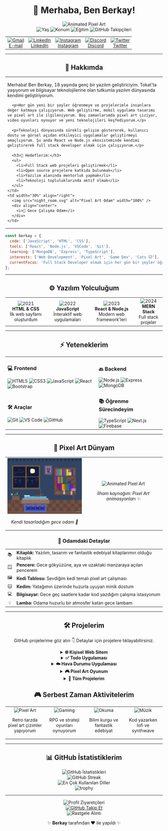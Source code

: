 # <div align="center">👋 Merhaba, Ben Berkay!</div>

<div align="center">
  <img src="https://i.pinimg.com/originals/ff/a9/6e/ffa96ede4039820cdac1185df70b8dc7.gif" alt="Animated Pixel Art" width="600" />
</div>

<div align="center">
  <img src="https://img.shields.io/badge/Yaş-18-blue?style=for-the-badge" alt="Yaş" />
  <img src="https://img.shields.io/badge/Konum-Tokat-green?style=for-the-badge" alt="Konum" />
  <img src="https://img.shields.io/badge/Öğrenci-Bilgisayar%20Mühendisliği-red?style=for-the-badge" alt="Eğitim" />
  <img src="https://img.shields.io/github/followers/scutieeop?label=Takipçiler&style=for-the-badge" alt="GitHub Takipçileri" />
</div>

<table align="center" border="0">
  <tr>
    <td align="center">
      <a href="mailto:ofof2467yo@gmail.com">
        <img src="https://img.shields.io/badge/Gmail-D14836?style=for-the-badge&logo=gmail&logoColor=white" alt="Gmail" width="100" />
        <br />
        E-mail
      </a>
    </td>
    <td align="center">
      <a href="https://www.linkedin.com/in/berkay/">
        <img src="https://img.shields.io/badge/LinkedIn-0077B5?style=for-the-badge&logo=linkedin&logoColor=white" alt="LinkedIn" width="100" />
        <br />
        LinkedIn
      </a>
    </td>
    <td align="center">
      <a href="https://www.instagram.com/berkay/">
        <img src="https://img.shields.io/badge/Instagram-E4405F?style=for-the-badge&logo=instagram&logoColor=white" alt="Instagram" width="100" />
        <br />
        Instagram
      </a>
    </td>
    <td align="center">
      <a href="https://discord.com/users/berkay">
        <img src="https://img.shields.io/badge/Discord-7289DA?style=for-the-badge&logo=discord&logoColor=white" alt="Discord" width="100" />
        <br />
        Discord
      </a>
    </td>
    <td align="center">
      <a href="https://twitter.com/berkay">
        <img src="https://img.shields.io/badge/Twitter-1DA1F2?style=for-the-badge&logo=twitter&logoColor=white" alt="Twitter" width="100" />
        <br />
        Twitter
      </a>
    </td>
  </tr>
</table>

---

## <div align="center">💫 Hakkımda</div>

<table border="0">
  <tr>
    <td width="70%">
      <p>Merhaba! Ben Berkay, 18 yaşında genç bir yazılım geliştiriciyim. Tokat'ta yaşıyorum ve bilgisayar teknolojilerine olan tutkumla yazılım dünyasında kendimi geliştiriyorum.</p>
      
      <p>Her gün yeni bir şeyler öğrenmeye ve projelerimle insanlara değer katmaya çalışıyorum. Web geliştirme, mobil uygulama tasarımı ve pixel art ile ilgileniyorum. Boş zamanlarımda pixel art çiziyor, video oyunları oynuyor ve yeni teknolojileri keşfediyorum.</p>
      
      <p>Teknoloji dünyasında sürekli gelişim göstererek, kullanıcı dostu ve görsel açıdan etkileyici uygulamalar geliştirmeyi amaçlıyorum. Şu anda React ve Node.js ekosisteminde kendimi geliştirerek full stack developer olmak için çalışıyorum.</p>
      
      <h3>🚀 Hedeflerim:</h3>
      <ul>
        <li>Full Stack web projeleri geliştirmek</li>
        <li>Open source projelere katkıda bulunmak</li>
        <li>Yazılım alanında mentorluk yapmak</li>
        <li>Teknoloji topluluklarında aktif olmak</li>
      </ul>
    </td>
    <td width="30%" align="right">
      <img src="night_room.svg" alt="Pixel Art Odam" width="100%" />
      <div align="center">
        <i>🌃 Gece Çalışma Odam</i>
      </div>
    </td>
  </tr>
</table>

```javascript
const berkay = {
  code: ['JavaScript', 'HTML', 'CSS'],
  tools: ['React', 'Node.js', 'VSCode', 'Git'],
  learning: ['MongoDB', 'Express', 'TypeScript'],
  interests: ['Web Development', 'Pixel Art', 'Game Dev', 'Cats 🐱'],
  currentFocus: 'Full Stack Developer olmak için her gün bir şeyler öğreniyorum!'
};
```

---

## <div align="center">⚙️ Yazılım Yolculuğum</div>

<div align="center">
  <table>
    <tr>
      <td align="center">
        <img src="https://img.shields.io/badge/2021-333333?style=for-the-badge" alt="2021" /><br />
        <b>HTML & CSS</b><br />
        İlk web sayfamı oluşturdum
      </td>
      <td align="center">
        <img src="https://img.shields.io/badge/2022-333333?style=for-the-badge" alt="2022" /><br />
        <b>JavaScript</b><br />
        İnteraktif web uygulamaları
      </td>
      <td align="center">
        <img src="https://img.shields.io/badge/2023-333333?style=for-the-badge" alt="2023" /><br />
        <b>React & Node.js</b><br />
        Modern web framework'leri
      </td>
      <td align="center">
        <img src="https://img.shields.io/badge/2024-5c6bc0?style=for-the-badge" alt="2024" /><br />
        <b>MERN Stack</b><br />
        Full stack projeler
      </td>
    </tr>
  </table>
</div>

---

## <div align="center">⚡ Yeteneklerim</div>

<table align="center" border="0">
  <tr>
    <td>
      <h3>💻 Frontend</h3>
      <img src="https://img.shields.io/badge/HTML5-E34F26?style=for-the-badge&logo=html5&logoColor=white" alt="HTML5" />
      <img src="https://img.shields.io/badge/CSS3-1572B6?style=for-the-badge&logo=css3&logoColor=white" alt="CSS3" />
      <img src="https://img.shields.io/badge/JavaScript-F7DF1E?style=for-the-badge&logo=javascript&logoColor=black" alt="JavaScript" />
      <img src="https://img.shields.io/badge/React-61DAFB?style=for-the-badge&logo=react&logoColor=black" alt="React" />
      <img src="https://img.shields.io/badge/Bootstrap-7952B3?style=for-the-badge&logo=bootstrap&logoColor=white" alt="Bootstrap" />
    </td>
    <td>
      <h3>🔙 Backend</h3>
      <img src="https://img.shields.io/badge/Node.js-339933?style=for-the-badge&logo=node.js&logoColor=white" alt="Node.js" />
      <img src="https://img.shields.io/badge/Express-000000?style=for-the-badge&logo=express&logoColor=white" alt="Express" />
      <img src="https://img.shields.io/badge/MongoDB-47A248?style=for-the-badge&logo=mongodb&logoColor=white" alt="MongoDB" />
    </td>
  </tr>
  <tr>
    <td>
      <h3>🛠️ Araçlar</h3>
      <img src="https://img.shields.io/badge/Git-F05032?style=for-the-badge&logo=git&logoColor=white" alt="Git" />
      <img src="https://img.shields.io/badge/VSCode-007ACC?style=for-the-badge&logo=visual-studio-code&logoColor=white" alt="VS Code" />
      <img src="https://img.shields.io/badge/GitHub-181717?style=for-the-badge&logo=github&logoColor=white" alt="GitHub" />
    </td>
    <td>
      <h3>📚 Öğrenme Sürecindeyim</h3>
      <img src="https://img.shields.io/badge/TypeScript-3178C6?style=for-the-badge&logo=typescript&logoColor=white" alt="TypeScript" />
      <img src="https://img.shields.io/badge/Next.js-000000?style=for-the-badge&logo=next.js&logoColor=white" alt="Next.js" />
      <img src="https://img.shields.io/badge/Firebase-FFCA28?style=for-the-badge&logo=firebase&logoColor=black" alt="Firebase" />
    </td>
  </tr>
</table>

---

## <div align="center">🌙 Pixel Art Dünyam</div>

<table align="center">
  <tr>
    <td align="center" width="50%">
      <img src="night_room.svg" alt="Pixel Art Gece Odam" width="100%" />
      <p><i>Kendi tasarladığım gece odam 🌃</i></p>
    </td>
    <td align="center" width="50%">
      <img src="https://i.pinimg.com/originals/ff/a9/6e/ffa96ede4039820cdac1185df70b8dc7.gif" alt="Animated Pixel Art" width="100%" />
      <p><i>İlham kaynağım: Pixel Art animasyonları ✨</i></p>
    </td>
  </tr>
</table>

### <div align="center">🎨 Odamdaki Detaylar</div>

<div align="center">
<table>
  <tr>
    <td align="center">📚</td>
    <td><b>Kitaplık:</b> Yazılım, tasarım ve fantastik edebiyat kitaplarımın olduğu kitaplık</td>
  </tr>
  <tr>
    <td align="center">🪟</td>
    <td><b>Pencere:</b> Gece gökyüzüne, aya ve uzaktaki manzaraya açılan pencerem</td>
  </tr>
  <tr>
    <td align="center">🖼️</td>
    <td><b>Kedi Tablosu:</b> Sevdiğim kedi temalı pixel art çalışması</td>
  </tr>
  <tr>
    <td align="center">🐱</td>
    <td><b>Kedim:</b> Yatağımın üzerinde huzurla uyuyan minik dostum</td>
  </tr>
  <tr>
    <td align="center">💻</td>
    <td><b>Bilgisayar:</b> Gece geç saatlere kadar kod yazdığım çalışma istasyonum</td>
  </tr>
  <tr>
    <td align="center">💡</td>
    <td><b>Lamba:</b> Odama huzurlu bir atmosfer katan gece lambam</td>
  </tr>
</table>
</div>

---

## <div align="center">🛠️ Projelerim</div>

<div align="center">
  <p>GitHub projelerime göz atın 👇 Detaylar için projelere tıklayabilirsiniz.</p>
</div>

<div align="center">
  <details>
    <summary><strong>🌐 Kişisel Web Sitem</strong></summary>
    <div align="center">
      <h3>Kişisel Web Sitem</h3>
      <img src="https://via.placeholder.com/550x300?text=Kişisel+Web+Sitesi+Ekran+Görüntüsü" width="550" alt="Kişisel Web Sitesi" />
      <p>HTML, CSS ve JavaScript ile geliştirdiğim kişisel portfolyo websitem. Minimalist tasarım ve kullanıcı dostu arayüz prensiplerini uyguladım.</p>
      <h4>Özellikler:</h4>
      <ul align="left">
        <li>Responsive tasarım - tüm cihazlarda sorunsuz görüntüleme</li>
        <li>Koyu/açık tema seçeneği</li>
        <li>Animasyonlu geçişler ve scroll efektleri</li>
        <li>İletişim formu ve sosyal medya entegrasyonu</li>
        <li>Proje galerisi ve filtreleme özellikleri</li>
      </ul>
      <div>
        <img src="https://img.shields.io/badge/HTML5-E34F26?style=for-the-badge&logo=html5&logoColor=white" alt="HTML5" />
        <img src="https://img.shields.io/badge/CSS3-1572B6?style=for-the-badge&logo=css3&logoColor=white" alt="CSS3" />
        <img src="https://img.shields.io/badge/JavaScript-F7DF1E?style=for-the-badge&logo=javascript&logoColor=black" alt="JavaScript" />
      </div>
      <div align="center">
        <a href="https://github.com/scutieeop/proje1" target="_blank">
          <img src="https://img.shields.io/badge/GitHub-View%20Repository-181717?style=for-the-badge&logo=github" alt="GitHub Repository" />
        </a>
        <a href="https://scutieeop.github.io/proje1" target="_blank">
          <img src="https://img.shields.io/badge/Demo-Live%20Preview-success?style=for-the-badge&logo=github" alt="Live Demo" />
        </a>
      </div>
    </div>
  </details>

  <details>
    <summary><strong>✅ Todo Uygulaması</strong></summary>
    <div align="center">
      <h3>Modern Todo Uygulaması</h3>
      <img src="https://via.placeholder.com/550x300?text=Todo+Uygulaması+Ekran+Görüntüsü" width="550" alt="Todo Uygulaması" />
      <p>React ve Firebase kullanarak geliştirdiğim kapsamlı görev yönetim uygulaması. Kullanıcılar görevlerini kategorilere ayırabilir, önceliklendirebilir ve ilerlemelerini takip edebilirler.</p>
      <h4>Özellikler:</h4>
      <ul align="left">
        <li>Kullanıcı hesapları ve kimlik doğrulama sistemi</li>
        <li>Kategori ve etiket bazlı görev organizasyonu</li>
        <li>Öncelik düzeyleri ve son tarih bildirimleri</li>
        <li>Sürükle-bırak arayüzü</li>
        <li>İlerleme istatistikleri ve grafikler</li>
        <li>Offline kullanım ve senkronizasyon desteği</li>
      </ul>
      <div>
        <img src="https://img.shields.io/badge/React-61DAFB?style=for-the-badge&logo=react&logoColor=black" alt="React" />
        <img src="https://img.shields.io/badge/Firebase-FFCA28?style=for-the-badge&logo=firebase&logoColor=black" alt="Firebase" />
        <img src="https://img.shields.io/badge/CSS3-1572B6?style=for-the-badge&logo=css3&logoColor=white" alt="CSS3" />
      </div>
      <div align="center">
        <a href="https://github.com/scutieeop/proje2" target="_blank">
          <img src="https://img.shields.io/badge/GitHub-View%20Repository-181717?style=for-the-badge&logo=github" alt="GitHub Repository" />
        </a>
        <a href="https://scutieeop.github.io/proje2" target="_blank">
          <img src="https://img.shields.io/badge/Demo-Live%20Preview-success?style=for-the-badge&logo=github" alt="Live Demo" />
        </a>
      </div>
    </div>
  </details>

  <details>
    <summary><strong>☁️ Hava Durumu Uygulaması</strong></summary>
    <div align="center">
      <h3>Hava Durumu Uygulaması</h3>
      <img src="https://via.placeholder.com/550x300?text=Hava+Durumu+Uygulaması+Ekran+Görüntüsü" width="550" alt="Hava Durumu" />
      <p>Açık hava durumu API'lerini kullanarak geliştirdiğim interaktif hava durumu uygulaması. Kullanıcılar şehir arayabilir ve anlık, günlük ve haftalık hava durumu tahminlerini görüntüleyebilirler.</p>
      <h4>Özellikler:</h4>
      <ul align="left">
        <li>Konum bazlı otomatik hava durumu gösterimi</li>
        <li>5 günlük detaylı tahmin</li>
        <li>Sıcaklık, nem, rüzgar hızı ve yağış olasılığı verileri</li>
        <li>Animasyonlu hava durumu ikonları</li>
        <li>Favori konumları kaydetme</li>
        <li>Hava kalitesi indeksi entegrasyonu</li>
      </ul>
      <div>
        <img src="https://img.shields.io/badge/JavaScript-F7DF1E?style=for-the-badge&logo=javascript&logoColor=black" alt="JavaScript" />
        <img src="https://img.shields.io/badge/OpenWeatherMap-API-00ADD8?style=for-the-badge" alt="API" />
        <img src="https://img.shields.io/badge/CSS3-1572B6?style=for-the-badge&logo=css3&logoColor=white" alt="CSS3" />
      </div>
      <div align="center">
        <a href="https://github.com/scutieeop/proje3" target="_blank">
          <img src="https://img.shields.io/badge/GitHub-View%20Repository-181717?style=for-the-badge&logo=github" alt="GitHub Repository" />
        </a>
        <a href="https://scutieeop.github.io/proje3" target="_blank">
          <img src="https://img.shields.io/badge/Demo-Live%20Preview-success?style=for-the-badge&logo=github" alt="Live Demo" />
        </a>
      </div>
    </div>
  </details>

  <details>
    <summary><strong>🎮 Pixel Art Oyunum</strong></summary>
    <div align="center">
      <h3>Retro Pixel Art Macera Oyunu</h3>
      <img src="https://via.placeholder.com/550x300?text=Pixel+Art+Oyunu+Ekran+Görüntüsü" width="550" alt="Pixel Art Oyunu" />
      <p>JavaScript ve HTML5 Canvas kullanarak geliştirdiğim retro tarzda 2D pixel art platform oyunu. Klasik oyunlardan ilham alarak modern tarayıcı teknolojileriyle oluşturuldu.</p>
      <h4>Özellikler:</h4>
      <ul align="left">
        <li>El çizimi pixel art grafikler</li>
        <li>Fizik ve çarpışma sistemleri</li>
        <li>Düşmanlar ve temel yapay zeka</li>
        <li>Bölüm tasarımı ve zorluk seviyeleri</li>
        <li>Özelleştirilebilir karakter</li>
        <li>Yerel skorboard ve kaydetme sistemi</li>
      </ul>
      <div>
        <img src="https://img.shields.io/badge/JavaScript-F7DF1E?style=for-the-badge&logo=javascript&logoColor=black" alt="JavaScript" />
        <img src="https://img.shields.io/badge/HTML5-Canvas-E34F26?style=for-the-badge&logo=html5&logoColor=white" alt="HTML5 Canvas" />
        <img src="https://img.shields.io/badge/Pixel%20Art-FF69B4?style=for-the-badge" alt="Pixel Art" />
      </div>
      <div align="center">
        <a href="https://github.com/scutieeop/pixel-game" target="_blank">
          <img src="https://img.shields.io/badge/GitHub-View%20Repository-181717?style=for-the-badge&logo=github" alt="GitHub Repository" />
        </a>
        <a href="https://scutieeop.github.io/pixel-game" target="_blank">
          <img src="https://img.shields.io/badge/Demo-Play%20Now-success?style=for-the-badge&logo=github" alt="Play Demo" />
        </a>
      </div>
    </div>
  </details>

  <details>
    <summary><strong>📱 Tüm Projelerim</strong></summary>
    <div align="center">
      <h3>Diğer Projelerim</h3>
      <p>GitHub profilimde daha fazla proje bulabilirsiniz. Yeni projeler sürekli eklenmektedir.</p>
      <div align="center">
        <a href="https://github.com/scutieeop?tab=repositories" target="_blank">
          <img src="https://img.shields.io/badge/GitHub-Tüm%20Projelerimi%20Gör-181717?style=for-the-badge&logo=github" alt="Tüm Projeler" />
        </a>
      </div>
    </div>
  </details>
</div>

## <div align="center">🎮 Serbest Zaman Aktivitelerim</div>

<table align="center" border="0">
  <tr>
    <td align="center" width="25%">
      <img src="https://img.shields.io/badge/🎨-Pixel%20Art-ff69b4?style=for-the-badge" alt="Pixel Art" />
      <p>Retro tarzda pixel art çizimler yapıyorum</p>
    </td>
    <td align="center" width="25%">
      <img src="https://img.shields.io/badge/🎮-Gaming-5865F2?style=for-the-badge" alt="Gaming" />
      <p>RPG ve strateji oyunları oynuyorum</p>
    </td>
    <td align="center" width="25%">
      <img src="https://img.shields.io/badge/📚-Okuma-3A5683?style=for-the-badge" alt="Okuma" />
      <p>Bilim kurgu ve fantastik edebiyat</p>
    </td>
    <td align="center" width="25%">
      <img src="https://img.shields.io/badge/🎵-Müzik-1DB954?style=for-the-badge" alt="Müzik" />
      <p>Kod yazarken lofi ve synthwave</p>
    </td>
  </tr>
</table>

---

## <div align="center">📊 GitHub İstatistiklerim</div>

<div align="center">
  <img src="https://github-readme-stats.vercel.app/api?username=scutieeop&show_icons=true&theme=tokyonight&border_radius=10" alt="GitHub İstatistikleri" />
</div>

<div align="center">
  <img src="https://github-readme-streak-stats.herokuapp.com/?user=scutieeop&theme=tokyonight&border_radius=10" alt="GitHub Streak" />
</div>

<div align="center">
  <img src="https://github-readme-stats.vercel.app/api/top-langs/?username=scutieeop&layout=compact&theme=tokyonight&border_radius=10" alt="En Çok Kullanılan Diller" />
</div>

<div align="center">
  <img src="https://github-profile-trophy.vercel.app/?username=scutieeop&theme=nord&row=1&column=7&margin-w=15" alt="trophy" />
</div>

---

<div align="center">
  <img src="https://komarev.com/ghpvc/?username=scutieeop&color=blueviolet&style=for-the-badge&label=Profil+Ziyaretçileri" alt="Profil Ziyaretçileri" />
</div>

<div align="center">
  <a href="https://github.com/scutieeop">
    <img src="https://img.shields.io/github/followers/scutieeop?label=Takip+Et&style=social" alt="GitHub Takip Et" />
  </a>
</div>

<div align="center">
  <img src="https://quotes-github-readme.vercel.app/api?type=horizontal&theme=tokyonight" alt="Rastgele Alıntı" />
</div>

<div align="center">
  <p>✨ <b>Berkay</b> tarafından ❤️ ile yapıldı ✨</p>
</div>
